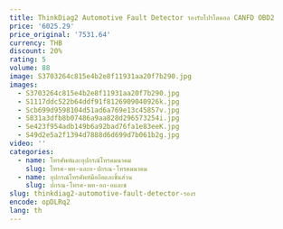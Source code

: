 ```yaml
---
title: ThinkDiag2 Automotive Fault Detector รองรับโปรโตคอล CANFD OBD2
price: '6025.29'
price_original: '7531.64'
currency: THB
discount: 20%
rating: 5
volume: 88
image: S3703264c815e4b2e8f11931aa20f7b290.jpg
images:
  - S3703264c815e4b2e8f11931aa20f7b290.jpg
  - S1117ddc522b64ddf91f8126909040926k.jpg
  - Scb699d9598104d51ad6a769e13c45857v.jpg
  - S831a3dfb8b07486a9aa828d296573254i.jpg
  - Se423f954adb149b6a92bad76fa1e83eeK.jpg
  - S49d2e5a2f1394d7888d6d699d7b061b2g.jpg
video: ''
categories:
  - name: โทรศัพท์และอุปกรณ์โทรคมนาคม
    slug: โทรศ-พท-และอ-ปกรณ-โทรคมนาคม
  - name: อุปกรณ์โทรศัพท์มือถือและชิ้นส่วน
    slug: ปกรณ-โทรศ-พท-อถ-อและช
slug: thinkdiag2-automotive-fault-detector-รองร
encode: opDLRq2
lang: th
---
```

  